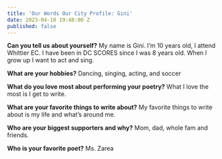 ```yaml
---
title: 'Our Words Our City Profile: Gini'
date: 2023-04-10 19:48:00 Z
published: false
---
```


**Can you tell us about yourself?**
My name is Gini. I’m 10 years old, I attend Whittier EC. I have been in DC SCORES since I was 8 years old. When I grow up I want to act and sing.

**What are your hobbies?**
Dancing, singing, acting, and soccer

**What do you love most about performing your poetry?**
What I love the most is I get to write.

**What are your favorite things to write about?**
My favorite things to write about is my life and what’s around me. 

**Who are your biggest supporters and why?**
Mom, dad, whole fam and friends.

**Who is your favorite poet?**
Ms. Zarea
